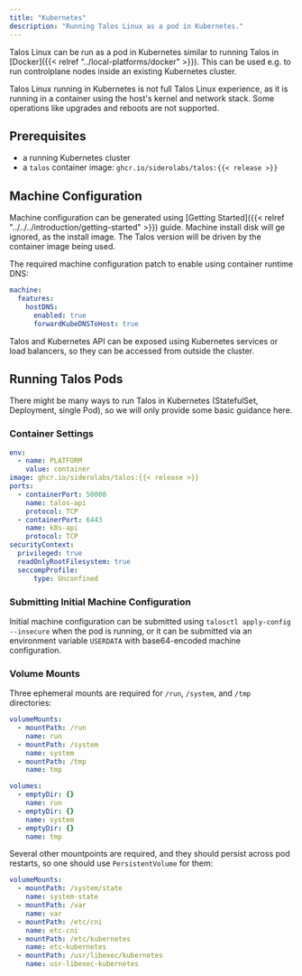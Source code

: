 ```yaml
---
title: "Kubernetes"
description: "Running Talos Linux as a pod in Kubernetes."
---
```


Talos Linux can be run as a pod in Kubernetes similar to running Talos in [Docker]({{< relref "../local-platforms/docker" >}}).
This can be used e.g. to run controlplane nodes inside an existing Kubernetes cluster.

Talos Linux running in Kubernetes is not full Talos Linux experience, as it is running in a container using the host's kernel and network stack.
Some operations like upgrades and reboots are not supported.

## Prerequisites

* a running Kubernetes cluster
* a `talos` container image: `ghcr.io/siderolabs/talos:{{< release >}}`

## Machine Configuration

Machine configuration can be generated using [Getting Started]({{< relref "../../../introduction/getting-started" >}}) guide.
Machine install disk will ge ignored, as the install image.
The Talos version will be driven by the container image being used.

The required machine configuration patch to enable using container runtime DNS:

```yaml
machine:
  features:
    hostDNS:
      enabled: true
      forwardKubeDNSToHost: true
```

Talos and Kubernetes API can be exposed using Kubernetes services or load balancers, so they can be accessed from outside the cluster.

## Running Talos Pods

There might be many ways to run Talos in Kubernetes (StatefulSet, Deployment, single Pod), so we will only provide some basic guidance here.

### Container Settings

```yaml
env:
  - name: PLATFORM
    value: container
image: ghcr.io/siderolabs/talos:{{< release >}}
ports:
  - containerPort: 50000
    name: talos-api
    protocol: TCP
  - containerPort: 6443
    name: k8s-api
    protocol: TCP
securityContext:
  privileged: true
  readOnlyRootFilesystem: true
  seccompProfile:
      type: Unconfined
```

### Submitting Initial Machine Configuration

Initial machine configuration can be submitted using `talosctl apply-config --insecure` when the pod is running, or it can be submitted
via an environment variable `USERDATA` with base64-encoded machine configuration.

### Volume Mounts

Three ephemeral mounts are required for `/run`, `/system`, and `/tmp` directories:

```yaml
volumeMounts:
  - mountPath: /run
    name: run
  - mountPath: /system
    name: system
  - mountPath: /tmp
    name: tmp
```

```yaml
volumes:
  - emptyDir: {}
    name: run
  - emptyDir: {}
    name: system
  - emptyDir: {}
    name: tmp
```

Several other mountpoints are required, and they should persist across pod restarts, so one should use `PersistentVolume` for them:

```yaml
volumeMounts:
  - mountPath: /system/state
    name: system-state
  - mountPath: /var
    name: var
  - mountPath: /etc/cni
    name: etc-cni
  - mountPath: /etc/kubernetes
    name: etc-kubernetes
  - mountPath: /usr/libexec/kubernetes
    name: usr-libexec-kubernetes
```
